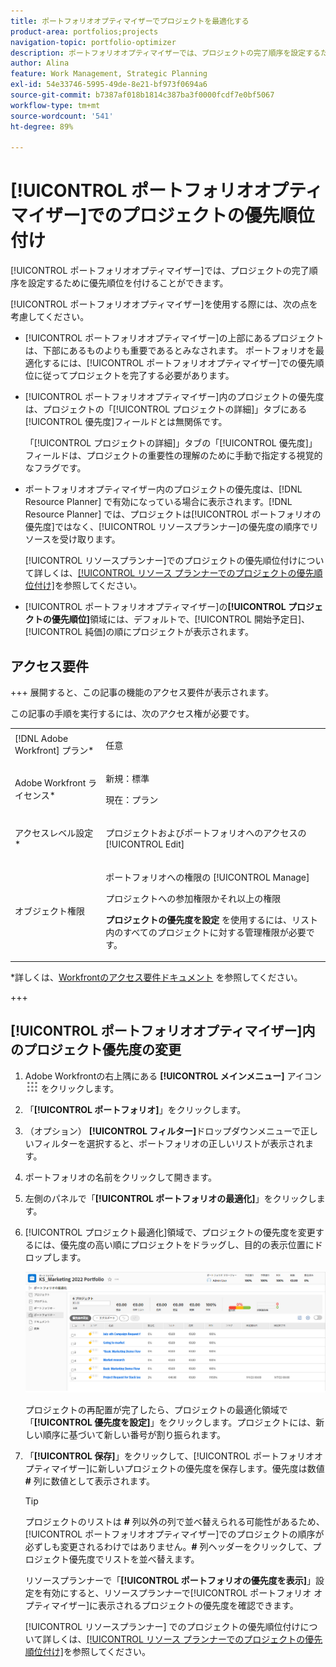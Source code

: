 ```yaml
---
title: ポートフォリオオプティマイザーでプロジェクトを最適化する
product-area: portfolios;projects
navigation-topic: portfolio-optimizer
description: ポートフォリオオプティマイザーでは、プロジェクトの完了順序を設定するために優先順位を付けることができます。
author: Alina
feature: Work Management, Strategic Planning
exl-id: 54e33746-5995-49de-8e21-bf973f0694a6
source-git-commit: b7387af018b1814c387ba3f0000fcdf7e0bf5067
workflow-type: tm+mt
source-wordcount: '541'
ht-degree: 89%

---
```


# [!UICONTROL ポートフォリオオプティマイザー]でのプロジェクトの優先順位付け

[!UICONTROL ポートフォリオオプティマイザー]では、プロジェクトの完了順序を設定するために優先順位を付けることができます。

[!UICONTROL ポートフォリオオプティマイザー]を使用する際には、次の点を考慮してください。

* [!UICONTROL ポートフォリオオプティマイザー]の上部にあるプロジェクトは、下部にあるものよりも重要であるとみなされます。 ポートフォリオを最適化するには、[!UICONTROL ポートフォリオオプティマイザー]での優先順位に従ってプロジェクトを完了する必要があります。
* [!UICONTROL ポートフォリオオプティマイザー]内のプロジェクトの優先度は、プロジェクトの「[!UICONTROL プロジェクトの詳細]」タブにある[!UICONTROL 優先度]フィールドとは無関係です。

  「[!UICONTROL プロジェクトの詳細]」タブの「[!UICONTROL 優先度]」フィールドは、プロジェクトの重要性の理解のために手動で指定する視覚的なフラグです。

* ポートフォリオオプティマイザー内のプロジェクトの優先度は、[!DNL Resource Planner] で有効になっている場合に表示されます。[!DNL Resource Planner] では、プロジェクトは[!UICONTROL ポートフォリオの優先度]ではなく、[!UICONTROL リソースプランナー]の優先度の順序でリソースを受け取ります。

  [!UICONTROL リソースプランナー]でのプロジェクトの優先順位付けについて詳しくは、[[!UICONTROL リソース プランナーでのプロジェクトの優先順位付け]](../../../resource-mgmt/resource-planning/prioritize-projects-resource-planner.md)を参照してください。

* [!UICONTROL ポートフォリオオプティマイザー]の&#x200B;**[!UICONTROL プロジェクトの優先順位]**&#x200B;領域には、デフォルトで、[!UICONTROL 開始予定日]、[!UICONTROL 純価]の順にプロジェクトが表示されます。

## アクセス要件

+++ 展開すると、この記事の機能のアクセス要件が表示されます。

この記事の手順を実行するには、次のアクセス権が必要です。

<table style="table-layout:auto"> 
 <col> 
 <col> 
 <tbody> 
  <tr> 
   <td role="rowheader">[!DNL Adobe Workfront] プラン*</td> 
   <td> <p>任意 </p> </td> 
  </tr> 
  <tr> 
   <td role="rowheader">Adobe Workfront ライセンス*</td> 
   <td> <p>新規：標準</p>
   <p>現在：プラン</p> </td> 
  </tr> 
  <tr> 
   <td role="rowheader">アクセスレベル設定*</td> 
   <td> <p>プロジェクトおよびポートフォリオへのアクセスの [!UICONTROL Edit]</p></td> 
  </tr> 
  <tr> 
   <td role="rowheader">オブジェクト権限</td> 
   <td> <p>ポートフォリオへの権限の [!UICONTROL Manage]</p> <p>プロジェクトへの参加権限かそれ以上の権限</p> 
   <p><b> プロジェクトの優先度を設定 </b> を使用するには、リスト内のすべてのプロジェクトに対する管理権限が必要です。</p>
    </td> 
  </tr> 
 </tbody> 
</table>

*詳しくは、[Workfrontのアクセス要件ドキュメント &#x200B;](/help/quicksilver/administration-and-setup/add-users/access-levels-and-object-permissions/access-level-requirements-in-documentation.md) を参照してください。

+++

## [!UICONTROL ポートフォリオオプティマイザー]内のプロジェクト優先度の変更

1. Adobe Workfrontの右上隅にある **[!UICONTROL メインメニュー]** アイコン ![&#x200B; メインメニューアイコン &#x200B;](assets/main-menu-icon.png) をクリックします。

1. 「**[!UICONTROL ポートフォリオ]**」をクリックします。
1. （オプション） **[!UICONTROL フィルター]**&#x200B;ドロップダウンメニューで正しいフィルターを選択すると、ポートフォリオの正しいリストが表示されます。
1. ポートフォリオの名前をクリックして開きます。
1. 左側のパネルで「**[!UICONTROL ポートフォリオの最適化]**」をクリックします。
1. [!UICONTROL プロジェクト最適化]領域で、プロジェクトの優先度を変更するには、優先度の高い順にプロジェクトをドラッグし、目的の表示位置にドロップします。

   ![Portfolio Optimizer とプロジェクト &#x200B;](assets/portfolio-optimizer-with-projects-nwe-350x89.png)

   プロジェクトの再配置が完了したら、プロジェクトの最適化領域で「**[!UICONTROL 優先度を設定]**」をクリックします。プロジェクトには、新しい順序に基づいて新しい番号が割り振られます。

1. 「**[!UICONTROL 保存]**」をクリックして、[!UICONTROL ポートフォリオオプティマイザー]に新しいプロジェクトの優先度を保存します。優先度は数値 **#** 列に数値として表示されます。

   >[!TIP]
   >
   >プロジェクトのリストは **#** 列以外の列で並べ替えられる可能性があるため、[!UICONTROL ポートフォリオオプティマイザー]でのプロジェクトの順序が必ずしも変更されるわけではありません。**#** 列ヘッダーをクリックして、プロジェクト優先度でリストを並べ替えます。

   リソースプランナーで「**[!UICONTROL ポートフォリオの優先度を表示]**」設定を有効にすると、リソースプランナーで[!UICONTROL ポートフォリオ オプティマイザー]に表示されるプロジェクトの優先度を確認できます。

   [!UICONTROL リソースプランナー] でのプロジェクトの優先順位付けについて詳しくは、[[!UICONTROL リソース プランナーでのプロジェクトの優先順位付け]](../../../resource-mgmt/resource-planning/prioritize-projects-resource-planner.md)を参照してください。

